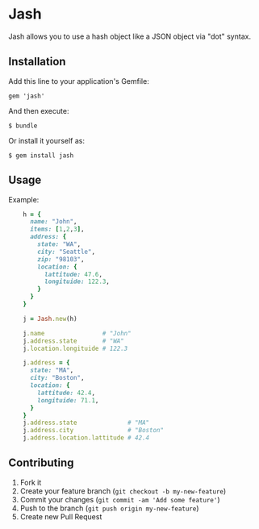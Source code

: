 # Jash

Jash allows you to use a hash object like a JSON object via "dot" syntax.

## Installation

Add this line to your application's Gemfile:

    gem 'jash'

And then execute:

    $ bundle

Or install it yourself as:

    $ gem install jash

## Usage
Example:

```ruby
    h = {
      name: "John",
      items: [1,2,3],
      address: {
        state: "WA",
        city: "Seattle",
        zip: "98103",
        location: {
          lattitude: 47.6,
          longituide: 122.3,
        }
      }
    }

    j = Jash.new(h)

    j.name                # "John"
    j.address.state       # "WA"
    j.location.longituide # 122.3

    j.address = {
      state: "MA",
      city: "Boston",
      location: {
        lattitude: 42.4,
        longituide: 71.1,
      }
    }
    j.address.state              # "MA"
    j.address.city               # "Boston"
    j.address.location.lattitude # 42.4
```

## Contributing

1. Fork it
2. Create your feature branch (`git checkout -b my-new-feature`)
3. Commit your changes (`git commit -am 'Add some feature'`)
4. Push to the branch (`git push origin my-new-feature`)
5. Create new Pull Request

